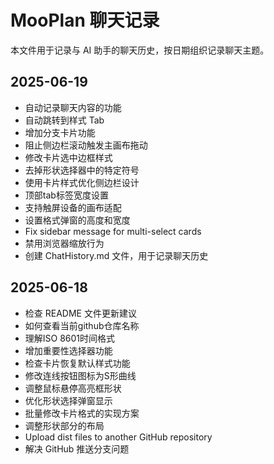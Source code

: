# MooPlan 聊天记录

本文件用于记录与 AI 助手的聊天历史，按日期组织记录聊天主题。

## 2025-06-19
- 自动记录聊天内容的功能
- 自动跳转到样式 Tab
- 增加分支卡片功能
- 阻止侧边栏滚动触发主画布拖动
- 修改卡片选中边框样式
- 去掉形状选择器中的特定符号
- 使用卡片样式优化侧边栏设计
- 顶部tab标签宽度设置
- 支持触屏设备的画布适配
- 设置格式弹窗的高度和宽度
- Fix sidebar message for multi-select cards
- 禁用浏览器缩放行为
- 创建 ChatHistory.md 文件，用于记录聊天历史

## 2025-06-18
- 检查 README 文件更新建议
- 如何查看当前github仓库名称
- 理解ISO 8601时间格式
- 增加重要性选择器功能
- 检查卡片恢复默认样式功能
- 修改连线按钮图标为S形曲线
- 调整鼠标悬停高亮框形状
- 优化形状选择弹窗显示
- 批量修改卡片格式的实现方案
- 调整形状部分的布局
- Upload dist files to another GitHub repository
- 解决 GitHub 推送分支问题 